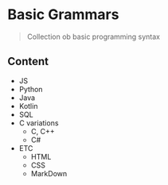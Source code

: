 # Basic Grammars
> Collection ob basic programming syntax

## Content

- JS
- Python
- Java
- Kotlin
- SQL
- C variations
    - C, C++
    - C#
- ETC
    - HTML
    - CSS
    - MarkDown




